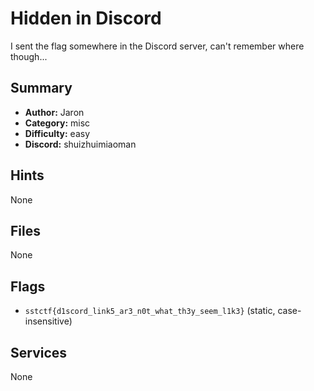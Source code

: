 # Hidden in Discord
I sent the flag somewhere in the Discord server, can't remember where though...


## Summary
- **Author:** Jaron
- **Category:** misc
- **Difficulty:** easy
- **Discord:** shuizhuimiaoman

## Hints
None

## Files
None

## Flags
- `sstctf{d1scord_link5_ar3_n0t_what_th3y_seem_l1k3}` (static, case-insensitive)

## Services
None
